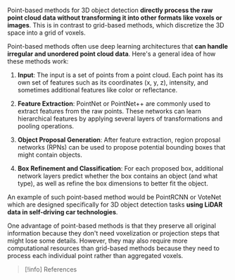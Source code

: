 
Point-based methods for 3D object detection **directly process the raw point cloud data without transforming it into other formats like voxels or images**. This is in contrast to grid-based methods, which discretize the 3D space into a grid of voxels.

Point-based methods often use deep learning architectures that **can handle irregular and unordered point cloud data**. Here's a general idea of how these methods work:

1. **Input**: The input is a set of points from a point cloud. Each point has its own set of features such as its coordinates (x, y, z), intensity, and sometimes additional features like color or reflectance.
    
2. **Feature Extraction**: PointNet or PointNet++ are commonly used to extract features from the raw points. These networks can learn hierarchical features by applying several layers of transformations and pooling operations.
    
3. **Object Proposal Generation**: After feature extraction, region proposal networks (RPNs) can be used to propose potential bounding boxes that might contain objects.
    
4. **Box Refinement and Classification**: For each proposed box, additional network layers predict whether the box contains an object (and what type), as well as refine the box dimensions to better fit the object.

An example of such point-based method would be PointRCNN or VoteNet which are designed specifically for 3D object detection tasks **using LiDAR data in self-driving car technologies**.

One advantage of point-based methods is that they preserve all original information because they don't need voxelization or projection steps that might lose some details. However, they may also require more computational resources than grid-based methods because they need to process each individual point rather than aggregated voxels.

> [!info] References

